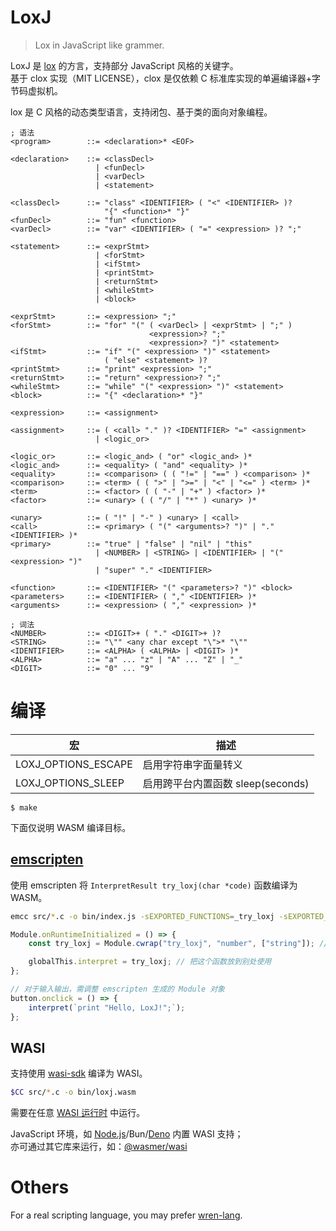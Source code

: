 # LoxJ

> Lox in JavaScript like grammer.

LoxJ 是 [lox](https://github.com/munificent/craftinginterpreters) 的方言，支持部分 JavaScript 风格的关键字。  
基于 clox 实现（MIT LICENSE），clox 是仅依赖 C 标准库实现的单遍编译器+字节码虚拟机。

lox 是 C 风格的动态类型语言，支持闭包、基于类的面向对象编程。

```
; 语法
<program>        ::= <declaration>* <EOF>

<declaration>    ::= <classDecl>
                   | <funDecl>
                   | <varDecl>
                   | <statement>

<classDecl>      ::= "class" <IDENTIFIER> ( "<" <IDENTIFIER> )?
                     "{" <function>* "}"
<funDecl>        ::= "fun" <function>
<varDecl>        ::= "var" <IDENTIFIER> ( "=" <expression> )? ";"

<statement>      ::= <exprStmt>
                   | <forStmt>
                   | <ifStmt>
                   | <printStmt>
                   | <returnStmt>
                   | <whileStmt>
                   | <block>

<exprStmt>       ::= <expression> ";"
<forStmt>        ::= "for" "(" ( <varDecl> | <exprStmt> | ";" )
                               <expression>? ";"
                               <expression>? ")" <statement>
<ifStmt>         ::= "if" "(" <expression> ")" <statement>
                     ( "else" <statement> )?
<printStmt>      ::= "print" <expression> ";"
<returnStmt>     ::= "return" <expression>? ";"
<whileStmt>      ::= "while" "(" <expression> ")" <statement>
<block>          ::= "{" <declaration>* "}"

<expression>     ::= <assignment>

<assignment>     ::= ( <call> "." )? <IDENTIFIER> "=" <assignment>
                   | <logic_or>

<logic_or>       ::= <logic_and> ( "or" <logic_and> )*
<logic_and>      ::= <equality> ( "and" <equality> )*
<equality>       ::= <comparison> ( ( "!=" | "==" ) <comparison> )*
<comparison>     ::= <term> ( ( ">" | ">=" | "<" | "<=" ) <term> )*
<term>           ::= <factor> ( ( "-" | "+" ) <factor> )*
<factor>         ::= <unary> ( ( "/" | "*" ) <unary> )*

<unary>          ::= ( "!" | "-" ) <unary> | <call>
<call>           ::= <primary> ( "(" <arguments>? ")" | "." <IDENTIFIER> )*
<primary>        ::= "true" | "false" | "nil" | "this"
                   | <NUMBER> | <STRING> | <IDENTIFIER> | "(" <expression> ")"
                   | "super" "." <IDENTIFIER>

<function>       ::= <IDENTIFIER> "(" <parameters>? ")" <block>
<parameters>     ::= <IDENTIFIER> ( "," <IDENTIFIER> )*
<arguments>      ::= <expression> ( "," <expression> )*

; 词法
<NUMBER>         ::= <DIGIT>+ ( "." <DIGIT>+ )?
<STRING>         ::= "\"" <any char except "\">* "\""
<IDENTIFIER>     ::= <ALPHA> ( <ALPHA> | <DIGIT> )*
<ALPHA>          ::= "a" ... "z" | "A" ... "Z" | "_"
<DIGIT>          ::= "0" ... "9"
```

# 编译

| 宏                  | 描述                              |
| ------------------- | --------------------------------- |
| LOXJ_OPTIONS_ESCAPE | 启用字符串字面量转义              |
| LOXJ_OPTIONS_SLEEP  | 启用跨平台内置函数 sleep(seconds) |

```
$ make
```

下面仅说明 WASM 编译目标。

## [emscripten](https://emscripten.org/docs/porting/connecting_cpp_and_javascript/Interacting-with-code.html)

使用 emscripten 将 `InterpretResult try_loxj(char *code)` 函数编译为 WASM。

```sh
emcc src/*.c -o bin/index.js -sEXPORTED_FUNCTIONS=_try_loxj -sEXPORTED_RUNTIME_METHODS=ccall,cwrap
```

```js
Module.onRuntimeInitialized = () => {
    const try_loxj = Module.cwrap("try_loxj", "number", ["string"]); // 将函数包装为 JavaScript 函数

    globalThis.interpret = try_loxj; // 把这个函数放到别处使用
};

// 对于输入输出，需调整 emscripten 生成的 Module 对象
button.onclick = () => {
    interpret(`print "Hello, LoxJ!";`);
};
```

## WASI

支持使用 [wasi-sdk](https://github.com/WebAssembly/wasi-sdk) 编译为 WASI。

```sh
$CC src/*.c -o bin/loxj.wasm
```

需要在任意 [WASI 运行时](https://wasi.dev/#how-to-get-started) 中运行。

JavaScript 环境，如 [Node.js](https://nodejs.org/api/wasi.html)/Bun/[Deno](https://deno.land/std@0.206.0/wasi) 内置 WASI 支持；  
亦可通过其它库来运行，如：[@wasmer/wasi](https://www.npmjs.com/package/@wasmer/wasi)

# Others

For a real scripting language, you may prefer [wren-lang](https://github.com/wren-lang/wren).
